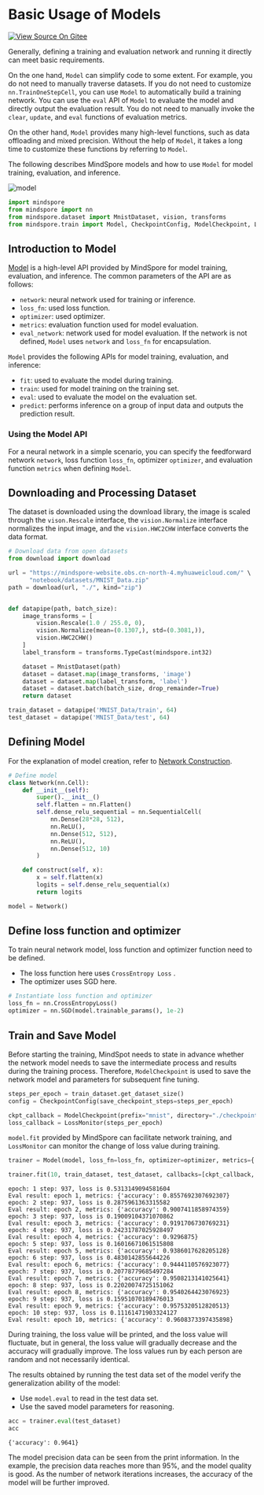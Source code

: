 # Basic Usage of Models

[![View Source On Gitee](https://mindspore-website.obs.cn-north-4.myhuaweicloud.com/website-images/r1.9/resource/_static/logo_source_en.png)](https://gitee.com/mindspore/docs/blob/r1.9/tutorials/source_en/advanced/model/model.md)

Generally, defining a training and evaluation network and running it directly can meet basic requirements.

On the one hand, `Model` can simplify code to some extent. For example, you do not need to manually traverse datasets. If you do not need to customize `nn.TrainOneStepCell`, you can use `Model` to automatically build a training network. You can use the `eval` API of `Model` to evaluate the model and directly output the evaluation result. You do not need to manually invoke the `clear`, `update`, and `eval` functions of evaluation metrics.

On the other hand, `Model` provides many high-level functions, such as data offloading and mixed precision. Without the help of `Model`, it takes a long time to customize these functions by referring to `Model`.

The following describes MindSpore models and how to use `Model` for model training, evaluation, and inference.

![model](https://mindspore-website.obs.cn-north-4.myhuaweicloud.com/website-images/r1.9/tutorials/source_en/advanced/model/images/model.png)

```python
import mindspore
from mindspore import nn
from mindspore.dataset import MnistDataset, vision, transforms
from mindspore.train import Model, CheckpointConfig, ModelCheckpoint, LossMonitor
```

## Introduction to Model

[Model](https://www.mindspore.cn/docs/en/r1.9/api_python/mindspore/mindspore.Model.html#mindspore.Model) is a high-level API provided by MindSpore for model training, evaluation, and inference. The common parameters of the API are as follows:

- `network`: neural network used for training or inference.
- `loss_fn`: used loss function.
- `optimizer`: used optimizer.
- `metrics`: evaluation function used for model evaluation.
- `eval_network`: network used for model evaluation. If the network is not defined, `Model` uses `network` and `loss_fn` for encapsulation.

`Model` provides the following APIs for model training, evaluation, and inference:

- `fit`: used to evaluate the model during training.
- `train`: used for model training on the training set.
- `eval`: used to evaluate the model on the evaluation set.
- `predict`: performs inference on a group of input data and outputs the prediction result.

### Using the Model API

For a neural network in a simple scenario, you can specify the feedforward network ``network``, loss function ``loss_fn``, optimizer ``optimizer``,
and evaluation function ``metrics`` when defining ``Model``.

## Downloading and Processing Dataset

The dataset is downloaded using the download library, the image is scaled through the `vison.Rescale` interface, the `vision.Normalize` interface normalizes the input image, and the `vision.HWC2CHW` interface converts the data format.

```python
# Download data from open datasets
from download import download

url = "https://mindspore-website.obs.cn-north-4.myhuaweicloud.com/" \
      "notebook/datasets/MNIST_Data.zip"
path = download(url, "./", kind="zip")


def datapipe(path, batch_size):
    image_transforms = [
        vision.Rescale(1.0 / 255.0, 0),
        vision.Normalize(mean=(0.1307,), std=(0.3081,)),
        vision.HWC2CHW()
    ]
    label_transform = transforms.TypeCast(mindspore.int32)

    dataset = MnistDataset(path)
    dataset = dataset.map(image_transforms, 'image')
    dataset = dataset.map(label_transform, 'label')
    dataset = dataset.batch(batch_size, drop_remainder=True)
    return dataset

train_dataset = datapipe('MNIST_Data/train', 64)
test_dataset = datapipe('MNIST_Data/test', 64)
```

## Defining Model

For the explanation of model creation, refer to [Network Construction](https://www.mindspore.cn/tutorials/en/r1.9/beginner/model.html).

```python
# Define model
class Network(nn.Cell):
    def __init__(self):
        super().__init__()
        self.flatten = nn.Flatten()
        self.dense_relu_sequential = nn.SequentialCell(
            nn.Dense(28*28, 512),
            nn.ReLU(),
            nn.Dense(512, 512),
            nn.ReLU(),
            nn.Dense(512, 10)
        )

    def construct(self, x):
        x = self.flatten(x)
        logits = self.dense_relu_sequential(x)
        return logits

model = Network()
```

## Define loss function and optimizer

To train neural network model, loss function and optimizer function need to be defined.

- The loss function here uses ``CrossEntropy Loss`` .
- The optimizer uses SGD here.

```python
# Instantiate loss function and optimizer
loss_fn = nn.CrossEntropyLoss()
optimizer = nn.SGD(model.trainable_params(), 1e-2)
```

## Train and Save Model

Before starting the training, MindSpot needs to state in advance whether the network model needs to save the intermediate process and results
during the training process. Therefore, ``ModelCheckpoint`` is used to save the network model and parameters for subsequent fine tuning.

```python
steps_per_epoch = train_dataset.get_dataset_size()
config = CheckpointConfig(save_checkpoint_steps=steps_per_epoch)

ckpt_callback = ModelCheckpoint(prefix="mnist", directory="./checkpoint", config=config)
loss_callback = LossMonitor(steps_per_epoch)
```

``model.fit`` provided by MindSpore can facilitate network training, and ``LossMonitor`` can monitor the change of loss value during training.

```python
trainer = Model(model, loss_fn=loss_fn, optimizer=optimizer, metrics={'accuracy'})

trainer.fit(10, train_dataset, test_dataset, callbacks=[ckpt_callback, loss_callback])
```

```text
epoch: 1 step: 937, loss is 0.5313149094581604
Eval result: epoch 1, metrics: {'accuracy': 0.8557692307692307}
epoch: 2 step: 937, loss is 0.2875961363315582
Eval result: epoch 2, metrics: {'accuracy': 0.9007411858974359}
epoch: 3 step: 937, loss is 0.19009104371070862
Eval result: epoch 3, metrics: {'accuracy': 0.9191706730769231}
epoch: 4 step: 937, loss is 0.24231787025928497
Eval result: epoch 4, metrics: {'accuracy': 0.9296875}
epoch: 5 step: 937, loss is 0.16016671061515808
Eval result: epoch 5, metrics: {'accuracy': 0.9386017628205128}
epoch: 6 step: 937, loss is 0.4830142855644226
Eval result: epoch 6, metrics: {'accuracy': 0.9444110576923077}
epoch: 7 step: 937, loss is 0.20778779685497284
Eval result: epoch 7, metrics: {'accuracy': 0.9508213141025641}
epoch: 8 step: 937, loss is 0.22020074725151062
Eval result: epoch 8, metrics: {'accuracy': 0.9540264423076923}
epoch: 9 step: 937, loss is 0.15951070189476013
Eval result: epoch 9, metrics: {'accuracy': 0.9575320512820513}
epoch: 10 step: 937, loss is 0.11161471903324127
Eval result: epoch 10, metrics: {'accuracy': 0.9608373397435898}
```

During training, the loss value will be printed, and the loss value will fluctuate, but in general, the loss value will gradually decrease and
the accuracy will gradually improve. The loss values run by each person are random and not necessarily identical.

The results obtained by running the test data set of the model verify the generalization ability of the model:

- Use ``model.eval`` to read in the test data set.
- Use the saved model parameters for reasoning.

```python
acc = trainer.eval(test_dataset)
acc
```

```text
{'accuracy': 0.9641}
```

The model precision data can be seen from the print information. In the example, the precision data reaches more than 95%, and the model quality
is good. As the number of network iterations increases, the accuracy of the model will be further improved.